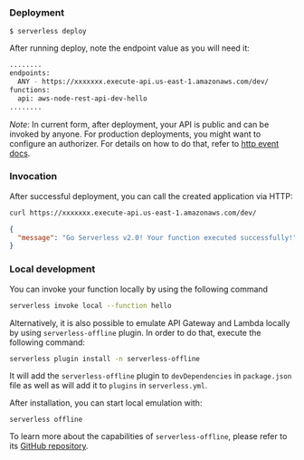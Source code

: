 
### Deployment


```
$ serverless deploy
```


After running deploy, note the endpoint value as you will need it:

```bash
........
endpoints:
  ANY - https://xxxxxxx.execute-api.us-east-1.amazonaws.com/dev/
functions:
  api: aws-node-rest-api-dev-hello
........
```

_Note_: In current form, after deployment, your API is public and can be invoked by anyone. For production deployments, you might want to configure an authorizer. For details on how to do that, refer to [http event docs](https://www.serverless.com/framework/docs/providers/aws/events/apigateway/).

### Invocation

After successful deployment, you can call the created application via HTTP:

```bash
curl https://xxxxxxx.execute-api.us-east-1.amazonaws.com/dev/
```

```json
{
  "message": "Go Serverless v2.0! Your function executed successfully!",
}
```

### Local development

You can invoke your function locally by using the following command

```bash
serverless invoke local --function hello
```

Alternatively, it is also possible to emulate API Gateway and Lambda locally by using `serverless-offline` plugin. In order to do that, execute the following command:

```bash
serverless plugin install -n serverless-offline
```

It will add the `serverless-offline` plugin to `devDependencies` in `package.json` file as well as will add it to `plugins` in `serverless.yml`.

After installation, you can start local emulation with:

```
serverless offline
```

To learn more about the capabilities of `serverless-offline`, please refer to its [GitHub repository](https://github.com/dherault/serverless-offline).
